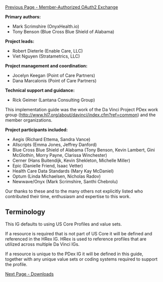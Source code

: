 <!-- Credits.md {% comment %}
*****************************************************************************************
*                            WARNING: DO NOT EDIT THIS FILE                             *
*                                                                                       *
* This file is generated by SUSHI. Any edits you make to this file will be overwritten. *
*                                                                                       *
* To change the contents of this file, edit the original source file at:                *
* ig-data/input/pagecontent/Credits.md                                                  *
*****************************************************************************************
{% endcomment %} -->
[Previous Page - Member-Authorized OAuth2 Exchange](Member-AuthorizedOAuth2Exchange.html)

**Primary authors:**
* Mark Scrimshire (OnyxHealth.io)
* Tony Benson (Blue Cross Blue Shield of Alabama)

**Project leads:**

* Robert Dieterle (Enable Care, LLC)
* Viet Nguyen (Stratametrics, LLC)

**Project management and coordination:**
* Jocelyn Keegan (Point of Care Partners)
* Dana Marcalonis (Point of Care Partners)

**Technical support and guidance:**
* Rick Geimer (Lantana Consulting Group)

This implementation guide was the work of the Da Vinci Project PDex work group (http://www.hl7.org/about/davinci/index.cfm?ref=common) and the member organizations.

**Project participants included:**
* Aegis (Richard Ettema, Sandra Vance)
* Allscripts (Emma Jones, Jeffrey Danford)
* Blue Cross Blue Shield of Alabama (Tony Benson, Kevin Lambert, Gini McGlothin, Morry Payne, Clarissa Winchester)
* Cerner (Hans Buitendijk, Kevin Shekleton, Michelle Miller)
* Epic (Danielle Friend, Isaac Vetter)
* Health Care Data Standards (Mary Kay McDaniel)
* Optum (Linda Michaelsen, Nicholas Radov)
* Newwave/Onyx (Mark Scrimshire, Santhi Chebrolu)

Our thanks to these and to the many others not explicitly listed who contributed their time, enthusiasm and expertise to this work.

## Terminology

This IG defaults to using US Core Profiles and value sets. 

If a resource is required that is not part of US Core it will be defined and referenced in the HRex IG. HRex is used to reference profiles that are utilized across multiple Da Vinci IGs.

If a resource is unique to the PDex IG it will be defined in this guide, together with any unique value sets or coding systems required to support the profile.


[Next Page - Downloads](Downloads.html)
